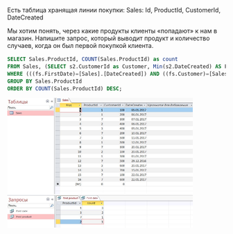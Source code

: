 ﻿Есть таблица хранящая линии покупки: Sales: Id, ProductId, CustomerId, DateCreated

Мы хотим понять, через какие продукты клиенты «попадают» к нам в магазин.
Напишите запрос, который выводит продукт и количество случаев, когда он был первой покупкой клиента.

``` SQL
SELECT Sales.ProductId, COUNT(Sales.ProductId) as count
FROM Sales, (SELECT s2.CustomerId as Customer, Min(s2.DateCreated) AS FirstDate FROM Sales AS s2 GROUP BY s2.CustomerId)  AS fs
WHERE (((fs.FirstDate)=[Sales].[DateCreated]) AND ((fs.Customer)=[Sales].[CustomerId]))
GROUP BY Sales.ProductId
ORDER BY COUNT(Sales.ProductId) DESC;
```

 <img src='./Screenshot.jpg' alt='Screenshot' width='85%'/>
